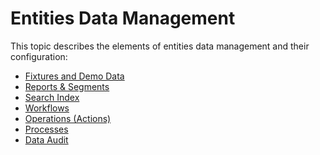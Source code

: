 <!-- meta: description = Entities data management guides for the backend developers -->

<a id="dev-entities-data-management"></a>

# Entities Data Management

This topic describes the elements of entities data management and their configuration:

* [Fixtures and Demo Data](data-fixtures.md)
* [Reports & Segments](reports-and-segments.md)
* [Search Index](search/index.md)
* [Workflows](workflows/index.md)
* [Operations (Actions)](actions/index.md)
* [Processes](processes.md)
* [Data Audit](data-audit.md)
